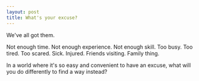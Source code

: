```yaml
---
layout: post
title: What's your excuse?
---
```


We've all got them.

Not enough time. Not enough experience. Not enough skill. Too busy. Too tired. Too scared. Sick. Injured. Friends visiting. Family thing.

In a world where it's so easy and convenient to have an excuse, what will you do differently to find a way instead?
